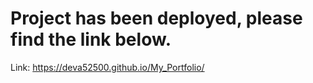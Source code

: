 # Project has been deployed, please find the link below.
Link: https://deva52500.github.io/My_Portfolio/
